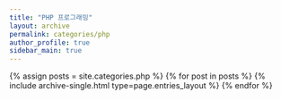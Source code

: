 ```yaml
---
title: "PHP 프로그래밍"
layout: archive
permalink: categories/php
author_profile: true
sidebar_main: true
---
```



{% assign posts = site.categories.php %}
{% for post in posts %} {% include archive-single.html type=page.entries_layout %} {% endfor %}

